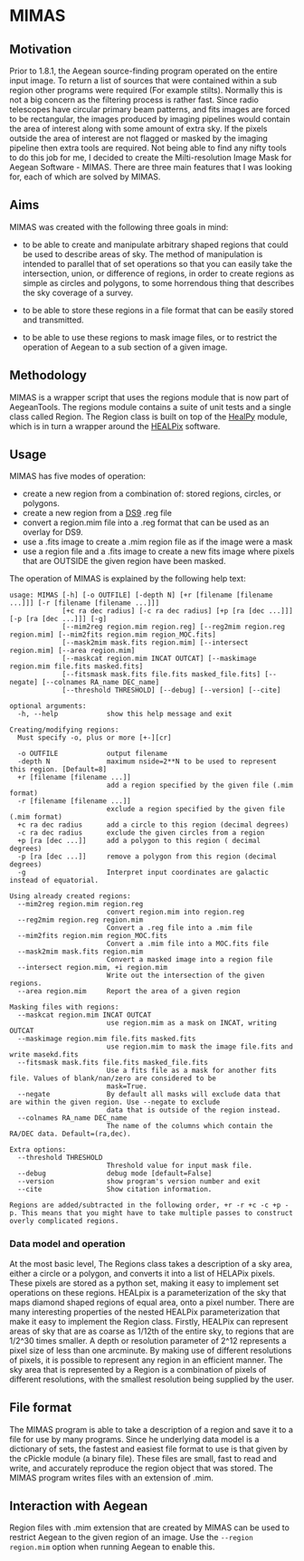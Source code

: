 # MIMAS

## Motivation

Prior to 1.8.1, the Aegean source-finding program operated on the entire input image. To return a list of sources that were contained within a sub region other programs were required (For example stilts). Normally this is not a big concern as the filtering process is rather fast. Since radio telescopes have circular primary beam patterns, and fits images are forced to be rectangular, the images produced by imaging pipelines would contain the area of interest along with some amount of extra sky. If the pixels outside the area of interest are not flagged or masked by the imaging pipeline then extra tools are required. Not being able to find any nifty tools to do this job for me, I decided to create the Milti-resolution Image Mask for Aegean Software - MIMAS. There are three main features that I was looking for, each of which are solved by MIMAS.

## Aims

MIMAS was created with the following three goals in mind:

* to be able to create and manipulate arbitrary shaped regions that could be used to describe areas of sky. The method of manipulation is intended to parallel that of set operations so that you can easily take the intersection, union, or difference of regions, in order to create regions as simple as circles and polygons, to some horrendous thing that describes the sky coverage of a survey.

* to be able to store these regions in a file format that can be easily stored and transmitted.

* to be able to use these regions to mask image files, or to restrict the operation of Aegean to a sub section of a given image.

## Methodology

MIMAS is a wrapper script that uses the regions module that is now part of AegeanTools. The regions module contains a suite of unit tests and a single class called Region. The Region class is built on top of the [HealPy](https://github.com/healpy/healpy) module, which is in turn a wrapper around the [HEALPix](http://adsabs.harvard.edu/cgi-bin/nph-bib_query?bibcode=2005ApJ...622..759G&db_key=AST&high=41069202cf02947) software. 


## Usage

MIMAS has five modes of operation:
* create a new region from a combination of: stored regions, circles, or polygons.
* create a new region from a [DS9](http://ds9.si.edu/site/Home.html) .reg file
* convert a region.mim file into a .reg format that can be used as an overlay for DS9.
* use a .fits image to create a .mim region file as if the image were a mask
* use a region file and a .fits image to create a new fits image where pixels that are OUTSIDE the given region have been masked.

The operation of MIMAS is explained by the following help text:
```console
usage: MIMAS [-h] [-o OUTFILE] [-depth N] [+r [filename [filename ...]]] [-r [filename [filename ...]]]
             [+c ra dec radius] [-c ra dec radius] [+p [ra [dec ...]]] [-p [ra [dec ...]]] [-g]
             [--mim2reg region.mim region.reg] [--reg2mim region.reg region.mim] [--mim2fits region.mim region_MOC.fits]
             [--mask2mim mask.fits region.mim] [--intersect region.mim] [--area region.mim]
             [--maskcat region.mim INCAT OUTCAT] [--maskimage region.mim file.fits masked.fits]
             [--fitsmask mask.fits file.fits masked_file.fits] [--negate] [--colnames RA_name DEC_name]
             [--threshold THRESHOLD] [--debug] [--version] [--cite]

optional arguments:
  -h, --help            show this help message and exit

Creating/modifying regions:
  Must specify -o, plus or more [+-][cr]

  -o OUTFILE            output filename
  -depth N              maximum nside=2**N to be used to represent this region. [Default=8]
  +r [filename [filename ...]]
                        add a region specified by the given file (.mim format)
  -r [filename [filename ...]]
                        exclude a region specified by the given file (.mim format)
  +c ra dec radius      add a circle to this region (decimal degrees)
  -c ra dec radius      exclude the given circles from a region
  +p [ra [dec ...]]     add a polygon to this region ( decimal degrees)
  -p [ra [dec ...]]     remove a polygon from this region (decimal degrees)
  -g                    Interpret input coordinates are galactic instead of equatorial.

Using already created regions:
  --mim2reg region.mim region.reg
                        convert region.mim into region.reg
  --reg2mim region.reg region.mim
                        Convert a .reg file into a .mim file
  --mim2fits region.mim region_MOC.fits
                        Convert a .mim file into a MOC.fits file
  --mask2mim mask.fits region.mim
                        Convert a masked image into a region file
  --intersect region.mim, +i region.mim
                        Write out the intersection of the given regions.
  --area region.mim     Report the area of a given region

Masking files with regions:
  --maskcat region.mim INCAT OUTCAT
                        use region.mim as a mask on INCAT, writing OUTCAT
  --maskimage region.mim file.fits masked.fits
                        use region.mim to mask the image file.fits and write masekd.fits
  --fitsmask mask.fits file.fits masked_file.fits
                        Use a fits file as a mask for another fits file. Values of blank/nan/zero are considered to be
                        mask=True.
  --negate              By default all masks will exclude data that are within the given region. Use --negate to exclude
                        data that is outside of the region instead.
  --colnames RA_name DEC_name
                        The name of the columns which contain the RA/DEC data. Default=(ra,dec).

Extra options:
  --threshold THRESHOLD
                        Threshold value for input mask file.
  --debug               debug mode [default=False]
  --version             show program's version number and exit
  --cite                Show citation information.

Regions are added/subtracted in the following order, +r -r +c -c +p -p. This means that you might have to take multiple passes to construct overly complicated regions.
```

### Data model and operation 

At the most basic level, The Regions class takes a description of a sky area, either a circle or a polygon, and converts it into a list of HELAPix pixels. These pixels are stored as a python set, making it easy to implement set operations on these regions. HEALpix is a parameterization of the sky that maps diamond shaped regions of equal area, onto a pixel number. There are many interesting properties of the nested HEALPix parameterization that make it easy to implement the Region class. Firstly, HEALPix can represent areas of sky that are as coarse as 1/12th of the entire sky, to regions that are 1/2^30 times smaller. A depth or resolution parameter of 2^12 represents a pixel size of less than one arcminute. By making use of different resolutions of pixels, it is possible to represent any region in an efficient manner. The sky area that is represented by a Region is a combination of pixels of different resolutions, with the smallest resolution being supplied by the user.

## File format

The MIMAS program is able to take a description of a region and save it to a file for use by many programs. Since he underlying data model is a dictionary of sets, the fastest and easiest file format to use is that given by the cPickle module (a binary file). These files are small, fast to read and write, and accurately reproduce the region object that was stored. The MIMAS program writes files with an extension of .mim.

## Interaction with Aegean

Region files with .mim extension that are created by MIMAS can be used to restrict Aegean to the given region of an image. Use the `--region region.mim` option when running Aegean to enable this.